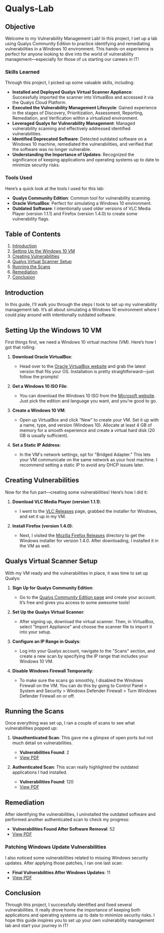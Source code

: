 # Qualys-Lab

## Objective

Welcome to my Vulnerability Management Lab! In this project, I set up a lab using Qualys Community Edition to practice identifying and remediating vulnerabilities in a Windows 10 environment. This hands-on experience is perfect for anyone looking to dive into the world of vulnerability management—especially for those of us starting our careers in IT!

### Skills Learned

Through this project, I picked up some valuable skills, including:

- **Installed and Deployed Qualys Virtual Scanner Appliance**: Successfully imported the scanner into VirtualBox and accessed it via the Qualys Cloud Platform.
- **Executed the Vulnerability Management Lifecycle**: Gained experience in the stages of Discovery, Prioritization, Assessment, Reporting, Remediation, and Verification within a virtualized environment.
- **Leveraged Qualys for Vulnerability Management**: Managed vulnerability scanning and effectively addressed identified vulnerabilities.
- **Identified Deprecated Software**: Detected outdated software on a Windows 10 machine, remediated the vulnerabilities, and verified that the software was no longer vulnerable.
- **Understanding the Importance of Updates**: Recognized the significance of keeping applications and operating systems up to date to minimize security risks.

### Tools Used

Here’s a quick look at the tools I used for this lab:

- **Qualys Community Edition**: Common tool for vulnerability scanning.
- **Oracle VirtualBox**: Perfect for simulating a Windows 10 environment.
- **Outdated Software**: I intentionally used older versions of VLC Media Player (version 1.1.1) and Firefox (version 1.4.0) to create some vulnerability flags.

## Table of Contents

1. [Introduction](#introduction)
2. [Setting Up the Windows 10 VM](#setting-up-the-windows-10-vm)
3. [Creating Vulnerabilities](#creating-vulnerabilities)
4. [Qualys Virtual Scanner Setup](#qualys-virtual-scanner-setup)
5. [Running the Scans](#running-the-scans)
6. [Remediation](#remediation)
7. [Conclusion](#conclusion)

## Introduction

In this guide, I’ll walk you through the steps I took to set up my vulnerability management lab. It’s all about simulating a Windows 10 environment where I could play around with intentionally outdated software.

## Setting Up the Windows 10 VM

First things first, we need a Windows 10 virtual machine (VM). Here’s how I got that rolling:

1. **Download Oracle VirtualBox**:
   - Head over to the [Oracle VirtualBox website](https://www.virtualbox.org/) and grab the latest version that fits your OS. Installation is pretty straightforward—just follow the prompts!

2. **Get a Windows 10 ISO File**:
   - You can download the Windows 10 ISO from the [Microsoft website](https://www.microsoft.com/en-us/software-download/windows10). Just pick the edition and language you want, and you’re good to go.

3. **Create a Windows 10 VM**:
   - Open up VirtualBox and click "New" to create your VM. Set it up with a name, type, and version (Windows 10). Allocate at least 4 GB of memory for a smooth experience and create a virtual hard disk (20 GB is usually sufficient).

4. **Set a Static IP Address**:
   - In the VM's network settings, opt for "Bridged Adapter." This lets your VM communicate on the same network as your host machine. I recommend setting a static IP to avoid any DHCP issues later.

## Creating Vulnerabilities

Now for the fun part—creating some vulnerabilities! Here’s how I did it:

1. **Download VLC Media Player (version 1.1.1)**:
   - I went to the [VLC Releases](https://download.videolan.org/pub/videolan/vlc/1.1.1/) page, grabbed the installer for Windows, and set it up in my VM.

2. **Install Firefox (version 1.4.0)**:
   - Next, I visited the [Mozilla Firefox Releases](https://ftp.mozilla.org/pub/firefox/releases/1.0.4/) directory to get the Windows installer for version 1.4.0. After downloading, I installed it in the VM as well.

## Qualys Virtual Scanner Setup

With my VM ready and the vulnerabilities in place, it was time to set up Qualys:

1. **Sign Up for Qualys Community Edition**:
   - Go to the [Qualys Community Edition page](https://www.qualys.com/community-edition/) and create your account. It’s free and gives you access to some awesome tools!

2. **Set Up the Qualys Virtual Scanner**:
   - After signing up, download the virtual scanner. Then, in VirtualBox, select "Import Appliance" and choose the scanner file to import it into your setup.

3. **Configure an IP Range in Qualys**:
   - Log into your Qualys account, navigate to the "Scans" section, and create a new scan by specifying the IP range that includes your Windows 10 VM.

4. **Disable Windows Firewall Temporarily**:
   - To make sure the scans go smoothly, I disabled the Windows Firewall on the VM. You can do this by going to Control Panel > System and Security > Windows Defender Firewall > Turn Windows Defender Firewall on or off.

## Running the Scans

Once everything was set up, I ran a couple of scans to see what vulnerabilities popped up:

1. **Unauthenticated Scan**: This gave me a glimpse of open ports but not much detail on vulnerabilities.
   - **Vulnerabilities Found**: 2
   - [View PDF](https://github.com/Jacob-Brown-950/Qualys-Lab/raw/main/Regular%20Scan%20(Not%20Authenticated).pdf)

2. **Authenticated Scan**: This scan really highlighted the outdated applications I had installed.
   - **Vulnerabilities Found**: 120
   - [View PDF](https://github.com/Jacob-Brown-950/Qualys-Lab/raw/main/Authenticated%20Scan.pdf)

## Remediation

After identifying the vulnerabilities, I uninstalled the outdated software and performed another authenticated scan to check my progress:
   - **Vulnerabilities Found After Software Removal**: 52
   - [View PDF](https://github.com/Jacob-Brown-950/Qualys-Lab/raw/main/Authenticated%20Scan%20After%20Removing%20Outdated%20Software.pdf)

### Patching Windows Update Vulnerabilities

I also noticed some vulnerabilities related to missing Windows security updates. After applying those patches, I ran one last scan:
   - **Final Vulnerabilities After Windows Updates**: 11
   - [View PDF](https://github.com/Jacob-Brown-950/Qualys-Lab/raw/main/Authenticated%20Scan%20After%20Updates.pdf)

## Conclusion

Through this project, I successfully identified and fixed several vulnerabilities. It really drove home the importance of keeping both applications and operating systems up to date to minimize security risks. I hope this guide inspires you to set up your own vulnerability management lab and start your journey in IT!
